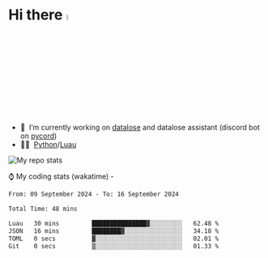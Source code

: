 # Hi there <img src="https://media.giphy.com/media/hvRJCLFzcasrR4ia7z/giphy.gif" width="5%"></a>
- 🥽 &nbsp;I’m currently working on [datalose](https://www.roblox.com/games/16971245917) and datalose assistant (discord bot on [pycord](https://github.com/Pycord-Development/pycord))
- 👨‍💻 &nbsp;[Python](https://python.org)/[Luau](https://luau.org)

<img alt="My repo stats" src="https://github-readme-stats.vercel.app/api?username=FrostX-Official&show_icons=true&theme=radical">

⌚ My coding stats (wakatime) -

<!--START_SECTION:waka-->

```txt
From: 09 September 2024 - To: 16 September 2024

Total Time: 48 mins

Luau   30 mins         ███████████████▓░░░░░░░░░   62.48 %
JSON   16 mins         ████████▓░░░░░░░░░░░░░░░░   34.18 %
TOML   0 secs          ▓░░░░░░░░░░░░░░░░░░░░░░░░   02.01 %
Git    0 secs          ▒░░░░░░░░░░░░░░░░░░░░░░░░   01.33 %
```

<!--END_SECTION:waka-->
